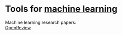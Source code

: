 
# Tools for [machine learning](https://trendless.tech/ml/)

Machine learning research papers:  
[OpenReview](https://openreview.net/)
